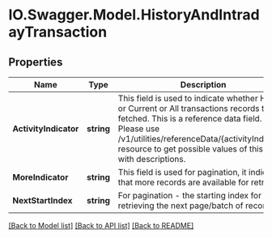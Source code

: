 # IO.Swagger.Model.HistoryAndIntradayTransaction
## Properties

Name | Type | Description | Notes
------------ | ------------- | ------------- | -------------
**ActivityIndicator** | **string** | This field is used to indicate whether History or Current or All transactions records to be fetched. This is a reference data field. Please use /v1/utilities/referenceData/{activityIndicator} resource to get possible values of this field with descriptions. | [optional] 
**MoreIndicator** | **string** | This field is used for  pagination, it indicates that more records are available for retrieval. | [optional] 
**NextStartIndex** | **string** | For pagination - the starting index for retrieving the next page/batch of records. | [optional] 

[[Back to Model list]](../README.md#documentation-for-models) [[Back to API list]](../README.md#documentation-for-api-endpoints) [[Back to README]](../README.md)

